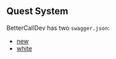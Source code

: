 ## Quest System

BetterCallDev has two `swagger.json`:
* [new](http://reward.tezos.help/bcd-new)
* [white](http://reward.tezos.help/bcd-white)
